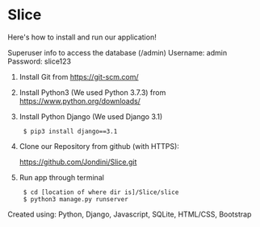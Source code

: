# Slice

Here's how to install and run our application!

Superuser info to access the database (/admin)
    Username: admin
    Password: slice123

1) Install Git from https://git-scm.com/

2) Install Python3 (We used Python 3.7.3) from https://www.python.org/downloads/

3) Install Python Django (We used Django 3.1)

        $ pip3 install django==3.1
        
4) Clone our Repository from github (with HTTPS):

    https://github.com/Jondini/Slice.git
    
5) Run app through terminal

        $ cd [location of where dir is]/Slice/slice
        $ python3 manage.py runserver

Created using:
Python, Django, Javascript, SQLite, HTML/CSS, Bootstrap
